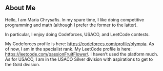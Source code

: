 ## About Me
Hello, I am Maria Chrysafis. In my spare time, I like doing competitive programming and math (although I prefer the former to the latter). 

In particular, I enjoy doing Codeforces, USACO, and LeetCode contests.

My Codeforces profile is here: https://codeforces.com/profile/olympia. As of now, I am in the specialist rank.
My LeetCode profile is here: https://leetcode.com/passionFruitFlower/. I haven't used the platform much.
As for USACO, I am in the USACO Silver division with aspirations to get to the Gold division.
